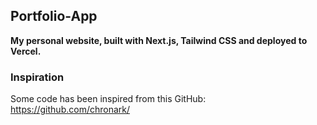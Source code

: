 ## Portfolio-App
**My personal website, built with Next.js, Tailwind CSS and deployed to Vercel.**

### Inspiration
Some code has been inspired from this GitHub: https://github.com/chronark/  

